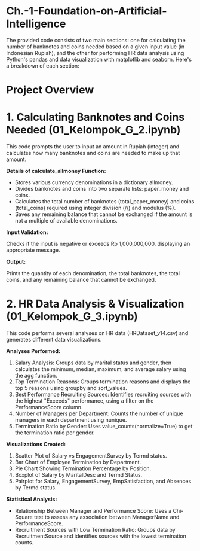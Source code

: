 # Ch.-1-Foundation-on-Artificial-Intelligence
The provided code consists of two main sections: one for calculating the number of banknotes and coins needed based on a given input value (in Indonesian Rupiah), and the other for performing HR data analysis using Python's pandas and data visualization with matplotlib and seaborn. Here's a breakdown of each section:

# Project Overview
# **1.  Calculating Banknotes and Coins Needed (01_Kelompok_G_2.ipynb)**
This code prompts the user to input an amount in Rupiah (integer) and calculates how many banknotes and coins are needed to make up that amount.

**Details of calculate_allmoney Function:**

- Stores various currency denominations in a dictionary allmoney.
- Divides banknotes and coins into two separate lists: paper_money and coins.
- Calculates the total number of banknotes (total_paper_money) and coins (total_coins) required using integer division (//) and modulus (%).
- Saves any remaining balance that cannot be exchanged if the amount is not a multiple of available denominations.

**Input Validation:**

Checks if the input is negative or exceeds Rp 1,000,000,000, displaying an appropriate message.

**Output:**

Prints the quantity of each denomination, the total banknotes, the total coins, and any remaining balance that cannot be exchanged.

# **2.  HR Data Analysis & Visualization (01_Kelompok_G_3.ipynb)**
This code performs several analyses on HR data (HRDataset_v14.csv) and generates different data visualizations.

**Analyses Performed:**

1. Salary Analysis: Groups data by marital status and gender, then calculates the minimum, median, maximum, and average salary using the agg function.
2. Top Termination Reasons: Groups termination reasons and displays the top 5 reasons using groupby and sort_values.
3. Best Performance Recruiting Sources: Identifies recruiting sources with the highest "Exceeds" performance, using a filter on the PerformanceScore column.
4. Number of Managers per Department: Counts the number of unique managers in each department using nunique.
5. Termination Ratio by Gender: Uses value_counts(normalize=True) to get the termination ratio per gender.

**Visualizations Created:**

1. Scatter Plot of Salary vs EngagementSurvey by Termd status.
2. Bar Chart of Employee Termination by Department.
3. Pie Chart Showing Termination Percentage by Position.
4. Boxplot of Salary by MaritalDesc and Termd Status.
5. Pairplot for Salary, EngagementSurvey, EmpSatisfaction, and Absences by Termd status.

**Statistical Analysis:**

- Relationship Between Manager and Performance Score: Uses a Chi-Square test to assess any association between ManagerName and PerformanceScore.
- Recruitment Sources with Low Termination Ratio: Groups data by RecruitmentSource and identifies sources with the lowest termination counts.
